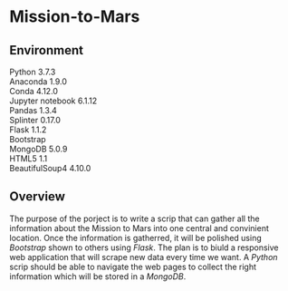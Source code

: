 # Mission-to-Mars

## Environment
Python 3.7.3  
Anaconda 1.9.0  
Conda 4.12.0  
Jupyter notebook 6.1.12  
Pandas 1.3.4  
Splinter 0.17.0  
Flask 1.1.2  
Bootstrap  
MongoDB 5.0.9  
HTML5 1.1  
BeautifulSoup4 4.10.0  



## Overview
The purpose of the porject is to write a scrip that can gather all the information about the Mission to Mars into one central and convinient location. Once the information is gatherred, it will be polished using *Bootstrap* shown to others using *Flask*. 
The plan is to biuld a responsive web application that will scrape new data every time we want. A *Python* scrip should be able to navigate the web pages to collect the right information which will be stored in a *MongoDB*.
